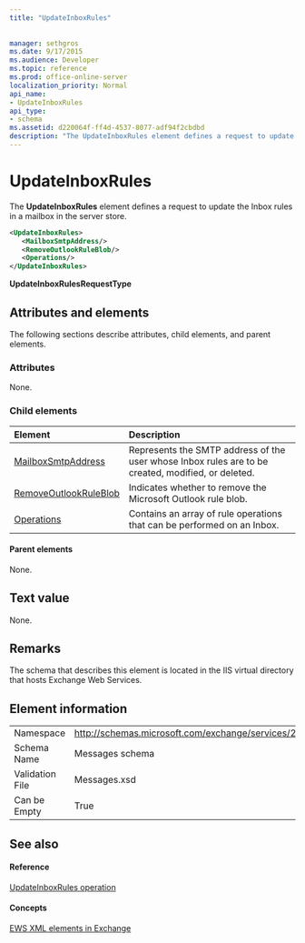 ```yaml
---
title: "UpdateInboxRules"
 
 
manager: sethgros
ms.date: 9/17/2015
ms.audience: Developer
ms.topic: reference
ms.prod: office-online-server
localization_priority: Normal
api_name:
- UpdateInboxRules
api_type:
- schema
ms.assetid: d220064f-ff4d-4537-8077-adf94f2cbdbd
description: "The UpdateInboxRules element defines a request to update the Inbox rules in a mailbox in the server store."
---
```


# UpdateInboxRules

The **UpdateInboxRules** element defines a request to update the Inbox rules in a mailbox in the server store. 
  
```XML
<UpdateInboxRules>
   <MailboxSmtpAddress/>
   <RemoveOutlookRuleBlob/>
   <Operations/>
</UpdateInboxRules>
```

 **UpdateInboxRulesRequestType**
## Attributes and elements

The following sections describe attributes, child elements, and parent elements.
  
### Attributes

None.
  
### Child elements

|**Element**|**Description**|
|:-----|:-----|
|[MailboxSmtpAddress](mailboxsmtpaddress.md) <br/> |Represents the SMTP address of the user whose Inbox rules are to be created, modified, or deleted.  <br/> |
|[RemoveOutlookRuleBlob](removeoutlookruleblob.md) <br/> |Indicates whether to remove the Microsoft Outlook rule blob.  <br/> |
|[Operations](operations.md) <br/> |Contains an array of rule operations that can be performed on an Inbox.  <br/> |
   
#### Parent elements

None.
  
## Text value

None.
  
## Remarks

The schema that describes this element is located in the IIS virtual directory that hosts Exchange Web Services.
  
## Element information

|||
|:-----|:-----|
|Namespace  <br/> |http://schemas.microsoft.com/exchange/services/2006/messages  <br/> |
|Schema Name  <br/> |Messages schema  <br/> |
|Validation File  <br/> |Messages.xsd  <br/> |
|Can be Empty  <br/> |True  <br/> |
   
## See also

#### Reference

[UpdateInboxRules operation](updateinboxrules-operation.md)
#### Concepts

[EWS XML elements in Exchange](ews-xml-elements-in-exchange.md)

